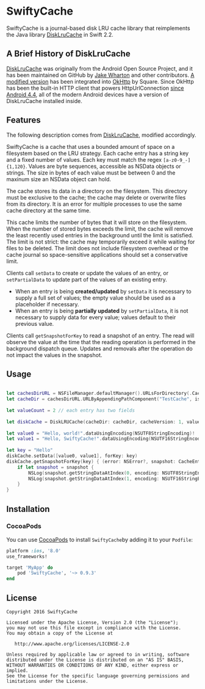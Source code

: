 SwiftyCache
==============

SwiftyCache is a journal-based disk LRU cache library that reimplements the Java
library [DiskLruCache](https://github.com/JakeWharton/DiskLruCache) in Swift 2.2.

## A Brief History of DiskLruCache
[DiskLruCache](https://github.com/JakeWharton/DiskLruCache) was originally from the
Android Open Source Project, and it has been maintained on GitHub by [Jake Wharton](https://github.com/JakeWharton) and other contributors. [A modified version](https://github.com/square/okhttp/blob/master/okhttp/src/main/java/okhttp3/internal/DiskLruCache.java)
has been integrated into [OkHttp](http://square.github.io/okhttp/) by Square. Since
OkHttp has been the built-in HTTP client that powers HttpUrlConnection [since Android
 4.4](https://packetzoom.com/blog/which-android-http-library-to-use.html), all of
the modern Android devices have a version of DiskLruCache installed inside.

## Features

The following description comes from [DiskLruCache](https://github.com/JakeWharton/DiskLruCache),
modified accordingly.

SwiftyCache is a cache that uses a bounded amount of space on a filesystem based
on the LRU strategy. Each cache entry has a string key and a fixed number of values.
Each key must match the regex `[a-z0-9_-]{1,120}`. Values are byte sequences,
accessible as NSData objects or strings. The size in bytes of each value must be
between 0 and the maxinum size an NSData object can hold.

The cache stores its data in a directory on the filesystem. This directory must
be exclusive to the cache; the cache may delete or overwrite files from its
directory. It is an error for multiple processes to use the same cache
directory at the same time.

This cache limits the number of bytes that it will store on the filesystem. When
the number of stored bytes exceeds the limit, the cache will remove the least recently
used entries in the background until the limit is satisfied. The limit is not
strict: the cache may temporarily exceed it while waiting for files to be
deleted. The limit does not include filesystem overhead or the cache journal so
space-sensitive applications should set a conservative limit.

Clients call `setData` to create or update the values of an entry, or `setPartialData`
to update part of the values of an existing entry.

 *  When an entry is being **created/updated** by `setData` it is necessary to
 supply a full set of values; the empty value should be used as a placeholder
 if necessary.
 *  When an entry is being **partially updated** by `setPartialData`, it is not
 necessary to supply data for every value; values default to their previous value.

Clients call `getSnapshotForKey` to read a snapshot of an entry. The read will 
observe the value at the time that the reading operation is performed in the
background dispatch queue. Updates and removals after the operation do not impact
the values in the snapshot.

## Usage

```swift

let cachesDirURL = NSFileManager.defaultManager().URLsForDirectory(.CachesDirectory, inDomains: .UserDomainMask)[0]
let cacheDir = cachesDirURL.URLByAppendingPathComponent("TestCache", isDirectory: true).path!
        
let valueCount = 2 // each entry has two fields
        
let diskCache = DiskLRUCache(cacheDir: cacheDir, cacheVersion: 1, valueCount: valueCount, maxSize: 1024*1024*2)
        
let value0 = "Hello, world!".dataUsingEncoding(NSUTF8StringEncoding)!
let value1 = "Hello, SwiftyCache!".dataUsingEncoding(NSUTF16StringEncoding)!
        
let key = "Hello"
diskCache.setData([value0, value1], forKey: key)
diskCache.getSnapshotForKey(key) { (error: NSError?, snapshot: CacheEntrySnapshot?) in
    if let snapshot = snapshot {
        NSLog(snapshot.getStringDataAtIndex(0, encoding: NSUTF8StringEncoding)!)
        NSLog(snapshot.getStringDataAtIndex(1, encoding: NSUTF16StringEncoding)!)
    }
}

```

## Installation

### CocoaPods

You can use [CocoaPods](http://cocoapods.org/) to install `SwiftyCache`by adding it
to your `Podfile`:

```ruby
platform :ios, '8.0'
use_frameworks!

target 'MyApp' do
	pod 'SwiftyCache', '~> 0.9.3'
end
```

## License

    Copyright 2016 SwiftyCache

    Licensed under the Apache License, Version 2.0 (the "License");
    you may not use this file except in compliance with the License.
    You may obtain a copy of the License at

       http://www.apache.org/licenses/LICENSE-2.0

    Unless required by applicable law or agreed to in writing, software
    distributed under the License is distributed on an "AS IS" BASIS,
    WITHOUT WARRANTIES OR CONDITIONS OF ANY KIND, either express or implied.
    See the License for the specific language governing permissions and
    limitations under the License.
